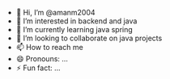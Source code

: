- 👋 Hi, I’m @amanm2004
- 👀 I’m interested in backend and java 
- 🌱 I’m currently learning java spring
- 💞️ I’m looking to collaborate on java projects
- 📫 How to reach me 
- 😄 Pronouns: ...
- ⚡ Fun fact: ...

<!---
amanm2004/amanm2004 is a ✨ special ✨ repository because its `README.md` (this file) appears on your GitHub profile.
You can click the Preview link to take a look at your changes.
--->
